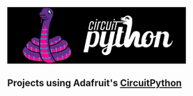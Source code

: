 <img src='https://github.com/snkYmkrct/snkYmkrct/blob/main/Images/CircuitPython_logo.png' alt='circpython' height='130'> 

## Projects using Adafruit's [CircuitPython](https://circuitpython.org/) 
